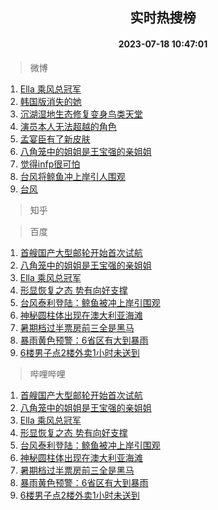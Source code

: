 <div align="center"><h2>实时热搜榜</h2><h4>2023-07-18 10:47:01</h4></div>

> 微博  

1. [Ella 乘风总冠军](https://s.weibo.com/weibo?q=Ella%20%E4%B9%98%E9%A3%8E%E6%80%BB%E5%86%A0%E5%86%9B&t=31&band_rank=1&Refer=top)<br />
2. [韩国版消失的她](https://s.weibo.com/weibo?q=%23%E9%9F%A9%E5%9B%BD%E7%89%88%E6%B6%88%E5%A4%B1%E7%9A%84%E5%A5%B9%23&t=31&band_rank=2&Refer=top)<br />
3. [沉湖湿地生态修复变身鸟类天堂](https://s.weibo.com/weibo?q=%23%E6%B2%89%E6%B9%96%E6%B9%BF%E5%9C%B0%E7%94%9F%E6%80%81%E4%BF%AE%E5%A4%8D%E5%8F%98%E8%BA%AB%E9%B8%9F%E7%B1%BB%E5%A4%A9%E5%A0%82%23&t=31&band_rank=3&Refer=top)<br />
4. [演员本人无法超越的角色](https://s.weibo.com/weibo?q=%23%E6%BC%94%E5%91%98%E6%9C%AC%E4%BA%BA%E6%97%A0%E6%B3%95%E8%B6%85%E8%B6%8A%E7%9A%84%E8%A7%92%E8%89%B2%23&t=31&band_rank=4&Refer=top)<br />
5. [孟宴臣有了新皮肤](https://s.weibo.com/weibo?q=%E5%AD%9F%E5%AE%B4%E8%87%A3%E6%9C%89%E4%BA%86%E6%96%B0%E7%9A%AE%E8%82%A4&t=31&band_rank=5&Refer=top)<br />
6. [八角笼中的姐姐是王宝强的亲姐姐](https://s.weibo.com/weibo?q=%23%E5%85%AB%E8%A7%92%E7%AC%BC%E4%B8%AD%E7%9A%84%E5%A7%90%E5%A7%90%E6%98%AF%E7%8E%8B%E5%AE%9D%E5%BC%BA%E7%9A%84%E4%BA%B2%E5%A7%90%E5%A7%90%23&t=31&band_rank=6&Refer=top)<br />
7. [觉得infp很可怕](https://s.weibo.com/weibo?q=%E8%A7%89%E5%BE%97infp%E5%BE%88%E5%8F%AF%E6%80%95&t=31&band_rank=7&Refer=top)<br />
8. [台风将鲸鱼冲上岸引人围观](https://s.weibo.com/weibo?q=%23%E5%8F%B0%E9%A3%8E%E5%B0%86%E9%B2%B8%E9%B1%BC%E5%86%B2%E4%B8%8A%E5%B2%B8%E5%BC%95%E4%BA%BA%E5%9B%B4%E8%A7%82%23&t=31&band_rank=8&Refer=top)<br />
9. [台风](https://s.weibo.com/weibo?q=%E5%8F%B0%E9%A3%8E&t=31&band_rank=9&Refer=top)<br />

> 知乎  


> 百度  

1. [首艘国产大型邮轮开始首次试航](https://www.baidu.com/s?wd=%E9%A6%96%E8%89%98%E5%9B%BD%E4%BA%A7%E5%A4%A7%E5%9E%8B%E9%82%AE%E8%BD%AE%E5%BC%80%E5%A7%8B%E9%A6%96%E6%AC%A1%E8%AF%95%E8%88%AA&sa=fyb_news&rsv_dl=fyb_news)<br />
2. [八角笼中的姐姐是王宝强的亲姐姐](https://www.baidu.com/s?wd=%E5%85%AB%E8%A7%92%E7%AC%BC%E4%B8%AD%E7%9A%84%E5%A7%90%E5%A7%90%E6%98%AF%E7%8E%8B%E5%AE%9D%E5%BC%BA%E7%9A%84%E4%BA%B2%E5%A7%90%E5%A7%90&sa=fyb_news&rsv_dl=fyb_news)<br />
3. [Ella 乘风总冠军](https://www.baidu.com/s?wd=Ella+%E4%B9%98%E9%A3%8E%E6%80%BB%E5%86%A0%E5%86%9B&sa=fyb_news&rsv_dl=fyb_news)<br />
4. [形显恢复之态 势有向好支撑](https://www.baidu.com/s?wd=%E5%BD%A2%E6%98%BE%E6%81%A2%E5%A4%8D%E4%B9%8B%E6%80%81+%E5%8A%BF%E6%9C%89%E5%90%91%E5%A5%BD%E6%94%AF%E6%92%91&sa=fyb_news&rsv_dl=fyb_news)<br />
5. [台风泰利登陆：鲸鱼被冲上岸引围观](https://www.baidu.com/s?wd=%E5%8F%B0%E9%A3%8E%E6%B3%B0%E5%88%A9%E7%99%BB%E9%99%86%EF%BC%9A%E9%B2%B8%E9%B1%BC%E8%A2%AB%E5%86%B2%E4%B8%8A%E5%B2%B8%E5%BC%95%E5%9B%B4%E8%A7%82&sa=fyb_news&rsv_dl=fyb_news)<br />
6. [神秘圆柱体出现在澳大利亚海滩](https://www.baidu.com/s?wd=%E7%A5%9E%E7%A7%98%E5%9C%86%E6%9F%B1%E4%BD%93%E5%87%BA%E7%8E%B0%E5%9C%A8%E6%BE%B3%E5%A4%A7%E5%88%A9%E4%BA%9A%E6%B5%B7%E6%BB%A9&sa=fyb_news&rsv_dl=fyb_news)<br />
7. [暑期档过半票房前三全是黑马](https://www.baidu.com/s?wd=%E6%9A%91%E6%9C%9F%E6%A1%A3%E8%BF%87%E5%8D%8A%E7%A5%A8%E6%88%BF%E5%89%8D%E4%B8%89%E5%85%A8%E6%98%AF%E9%BB%91%E9%A9%AC&sa=fyb_news&rsv_dl=fyb_news)<br />
8. [暴雨黄色预警：6省区有大到暴雨](https://www.baidu.com/s?wd=%E6%9A%B4%E9%9B%A8%E9%BB%84%E8%89%B2%E9%A2%84%E8%AD%A6%EF%BC%9A6%E7%9C%81%E5%8C%BA%E6%9C%89%E5%A4%A7%E5%88%B0%E6%9A%B4%E9%9B%A8&sa=fyb_news&rsv_dl=fyb_news)<br />
9. [6楼男子点2楼外卖1小时未送到](https://www.baidu.com/s?wd=6%E6%A5%BC%E7%94%B7%E5%AD%90%E7%82%B92%E6%A5%BC%E5%A4%96%E5%8D%961%E5%B0%8F%E6%97%B6%E6%9C%AA%E9%80%81%E5%88%B0&sa=fyb_news&rsv_dl=fyb_news)<br />

> 哔哩哔哩  

1. [首艘国产大型邮轮开始首次试航](https://www.baidu.com/s?wd=%E9%A6%96%E8%89%98%E5%9B%BD%E4%BA%A7%E5%A4%A7%E5%9E%8B%E9%82%AE%E8%BD%AE%E5%BC%80%E5%A7%8B%E9%A6%96%E6%AC%A1%E8%AF%95%E8%88%AA&sa=fyb_news&rsv_dl=fyb_news)<br />
2. [八角笼中的姐姐是王宝强的亲姐姐](https://www.baidu.com/s?wd=%E5%85%AB%E8%A7%92%E7%AC%BC%E4%B8%AD%E7%9A%84%E5%A7%90%E5%A7%90%E6%98%AF%E7%8E%8B%E5%AE%9D%E5%BC%BA%E7%9A%84%E4%BA%B2%E5%A7%90%E5%A7%90&sa=fyb_news&rsv_dl=fyb_news)<br />
3. [Ella 乘风总冠军](https://www.baidu.com/s?wd=Ella+%E4%B9%98%E9%A3%8E%E6%80%BB%E5%86%A0%E5%86%9B&sa=fyb_news&rsv_dl=fyb_news)<br />
4. [形显恢复之态 势有向好支撑](https://www.baidu.com/s?wd=%E5%BD%A2%E6%98%BE%E6%81%A2%E5%A4%8D%E4%B9%8B%E6%80%81+%E5%8A%BF%E6%9C%89%E5%90%91%E5%A5%BD%E6%94%AF%E6%92%91&sa=fyb_news&rsv_dl=fyb_news)<br />
5. [台风泰利登陆：鲸鱼被冲上岸引围观](https://www.baidu.com/s?wd=%E5%8F%B0%E9%A3%8E%E6%B3%B0%E5%88%A9%E7%99%BB%E9%99%86%EF%BC%9A%E9%B2%B8%E9%B1%BC%E8%A2%AB%E5%86%B2%E4%B8%8A%E5%B2%B8%E5%BC%95%E5%9B%B4%E8%A7%82&sa=fyb_news&rsv_dl=fyb_news)<br />
6. [神秘圆柱体出现在澳大利亚海滩](https://www.baidu.com/s?wd=%E7%A5%9E%E7%A7%98%E5%9C%86%E6%9F%B1%E4%BD%93%E5%87%BA%E7%8E%B0%E5%9C%A8%E6%BE%B3%E5%A4%A7%E5%88%A9%E4%BA%9A%E6%B5%B7%E6%BB%A9&sa=fyb_news&rsv_dl=fyb_news)<br />
7. [暑期档过半票房前三全是黑马](https://www.baidu.com/s?wd=%E6%9A%91%E6%9C%9F%E6%A1%A3%E8%BF%87%E5%8D%8A%E7%A5%A8%E6%88%BF%E5%89%8D%E4%B8%89%E5%85%A8%E6%98%AF%E9%BB%91%E9%A9%AC&sa=fyb_news&rsv_dl=fyb_news)<br />
8. [暴雨黄色预警：6省区有大到暴雨](https://www.baidu.com/s?wd=%E6%9A%B4%E9%9B%A8%E9%BB%84%E8%89%B2%E9%A2%84%E8%AD%A6%EF%BC%9A6%E7%9C%81%E5%8C%BA%E6%9C%89%E5%A4%A7%E5%88%B0%E6%9A%B4%E9%9B%A8&sa=fyb_news&rsv_dl=fyb_news)<br />
9. [6楼男子点2楼外卖1小时未送到](https://www.baidu.com/s?wd=6%E6%A5%BC%E7%94%B7%E5%AD%90%E7%82%B92%E6%A5%BC%E5%A4%96%E5%8D%961%E5%B0%8F%E6%97%B6%E6%9C%AA%E9%80%81%E5%88%B0&sa=fyb_news&rsv_dl=fyb_news)<br />
